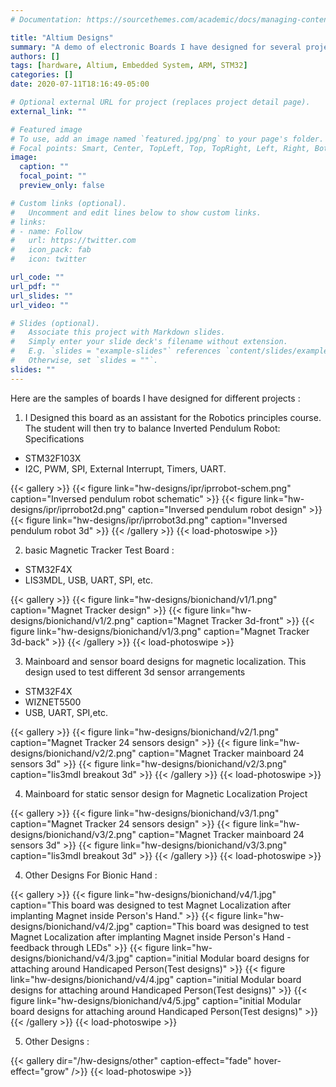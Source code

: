 ```yaml
---
# Documentation: https://sourcethemes.com/academic/docs/managing-content/

title: "Altium Designs"
summary: "A demo of electronic Boards I have designed for several projects"
authors: []
tags: [hardware, Altium, Embedded System, ARM, STM32]
categories: []
date: 2020-07-11T18:16:49-05:00

# Optional external URL for project (replaces project detail page).
external_link: ""

# Featured image
# To use, add an image named `featured.jpg/png` to your page's folder.
# Focal points: Smart, Center, TopLeft, Top, TopRight, Left, Right, BottomLeft, Bottom, BottomRight.
image:
  caption: ""
  focal_point: ""
  preview_only: false

# Custom links (optional).
#   Uncomment and edit lines below to show custom links.
# links:
# - name: Follow
#   url: https://twitter.com
#   icon_pack: fab
#   icon: twitter

url_code: ""
url_pdf: ""
url_slides: ""
url_video: ""

# Slides (optional).
#   Associate this project with Markdown slides.
#   Simply enter your slide deck's filename without extension.
#   E.g. `slides = "example-slides"` references `content/slides/example-slides.md`.
#   Otherwise, set `slides = ""`.
slides: ""
---
```


Here are the samples of boards I have designed for different projects : 

1. I Designed this board as an assistant for the Robotics principles course. The student will then try to balance Inverted Pendulum Robot:
Specifications
* STM32F103X
* I2C, PWM, SPI, External Interrupt, Timers, UART.


{{< gallery >}}
{{< figure link="hw-designs/ipr/iprrobot-schem.png" caption="Inversed pendulum robot schematic" >}}
{{< figure link="hw-designs/ipr/iprrobot2d.png" caption="Inversed pendulum robot design" >}}
{{< figure link="hw-designs/ipr/iprrobot3d.png" caption="Inversed pendulum robot 3d" >}}
{{< /gallery >}} {{< load-photoswipe >}}

2. basic Magnetic Tracker Test Board : 

* STM32F4X
* LIS3MDL, USB, UART, SPI, etc.

{{< gallery >}}
{{< figure link="hw-designs/bionichand/v1/1.png" caption="Magnet Tracker design" >}}
{{< figure link="hw-designs/bionichand/v1/2.png" caption="Magnet Tracker 3d-front" >}}
{{< figure link="hw-designs/bionichand/v1/3.png" caption="Magnet Tracker 3d-back" >}}
{{< /gallery >}} {{< load-photoswipe >}}

3. Mainboard and sensor board designs for magnetic localization. This design used to test different 3d sensor arrangements  

* STM32F4X
* WIZNET5500
* USB, UART, SPI,etc.

{{< gallery >}}
{{< figure link="hw-designs/bionichand/v2/1.png" caption="Magnet Tracker 24 sensors design" >}}
{{< figure link="hw-designs/bionichand/v2/2.png" caption="Magnet Tracker mainboard 24 sensors 3d" >}}
{{< figure link="hw-designs/bionichand/v2/3.png" caption="lis3mdl breakout 3d" >}}
{{< /gallery >}} {{< load-photoswipe >}}


4. Mainboard for static sensor design for Magnetic Localization Project  

{{< gallery >}}
{{< figure link="hw-designs/bionichand/v3/1.png" caption="Magnet Tracker 24 sensors design" >}}
{{< figure link="hw-designs/bionichand/v3/2.png" caption="Magnet Tracker mainboard 24 sensors 3d" >}}
{{< figure link="hw-designs/bionichand/v3/3.png" caption="lis3mdl breakout 3d" >}}
{{< /gallery >}} {{< load-photoswipe >}}


4. Other Designs For Bionic Hand :  

{{< gallery >}}
{{< figure link="hw-designs/bionichand/v4/1.jpg" caption="This board was designed to test Magnet Localization after implanting Magnet inside Person's Hand." >}}
{{< figure link="hw-designs/bionichand/v4/2.jpg" caption="This board was designed to test Magnet Localization after implanting Magnet inside Person's Hand - feedback through LEDs" >}}
{{< figure link="hw-designs/bionichand/v4/3.jpg" caption="initial Modular board designs for attaching around Handicaped Person(Test designs)" >}}
{{< figure link="hw-designs/bionichand/v4/4.jpg" caption="initial Modular board designs for attaching around Handicaped Person(Test designs)" >}}
{{< figure link="hw-designs/bionichand/v4/5.jpg" caption="initial Modular board designs for attaching around Handicaped Person(Test designs)" >}}
{{< /gallery >}} {{< load-photoswipe >}}

5. Other Designs :

{{< gallery dir="/hw-designs/other" caption-effect="fade" hover-effect="grow" />}} {{< load-photoswipe >}}

